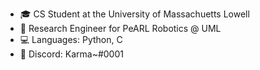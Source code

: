 - 🎓 CS Student at the University of Massachuetts Lowell
- 🦾 Research Engineer for PeARL Robotics @ UML
- 💻 Languages: Python, C
- 💬 Discord: Karma~#0001

<!---
cjcocokrisp/cjcocokrisp is a ✨ special ✨ repository because its `README.md` (this file) appears on your GitHub profile.
You can click the Preview link to take a look at your changes.
--->
